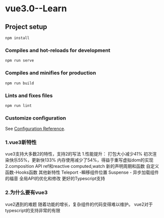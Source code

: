# vue3.0--Learn
## Project setup
```
npm install
```

### Compiles and hot-reloads for development
```
npm run serve
```

### Compiles and minifies for production
```
npm run build
```

### Lints and fixes files
```
npm run lint
```

### Customize configuration
See [Configuration Reference](https://cli.vuejs.org/config/).
### 1.vue3新特性
vue3支持大多数2的特性，支持2的写法
        1.性能提升：
            打包大小减少41%
            初次渲染快乐55%，更新快133%
            内存使用减少了54%，得益于重写虚拟dom的实现
        2.composition API
            ref和reactive
            computed,watch
            新的声明周期和函数
            自定义函数-Hooks函数
        其他新特性
            Teleport -瞬移组件位置
            Suspense - 异步加载组件的福音
            全局API的优化和修改
        更好的Typescript支持
### 2.为什么要有vue3
 vue2遇到的难题
            随着功能的增长，复杂组件的代码变得难以维护。
            vue2对于typescript的支持非常的有限